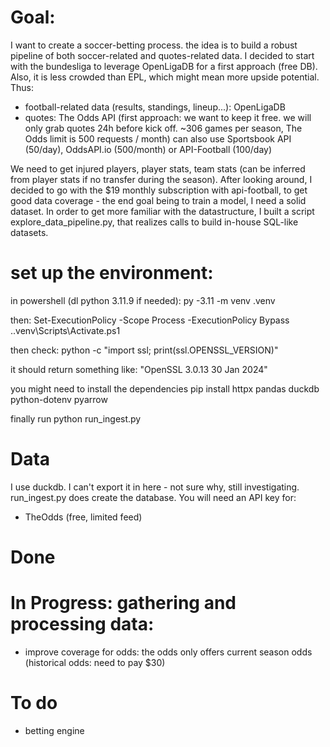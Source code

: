 # Goal: 
I want to create a soccer-betting process. the idea is to build a robust pipeline of both soccer-related and quotes-related data. I decided to start with the bundesliga to leverage OpenLigaDB for a first approach (free DB). Also, it is less crowded than EPL, which might mean more upside potential. 
Thus:
- football-related data (results, standings, lineup...): OpenLigaDB
- quotes: The Odds API (first approach: we want to keep it free. we will only grab quotes 24h before kick off. ~306 games per season, The Odds limit is 500 requests / month)
    can also use Sportsbook API (50/day), OddsAPI.io (500/month) or API-Football (100/day)

We need to get injured players, player stats, team stats (can be inferred from player stats if no transfer during the season). After looking around, I decided to go with the $19 monthly subscription with api-football, to get good data coverage - the end goal being to train a model, I need a solid dataset.
In order to get more familiar with the datastructure, I built a script explore_data_pipeline.py, that realizes calls to build in-house SQL-like datasets.

# set up the environment:

in powershell (dl python 3.11.9 if needed):
    py -3.11 -m venv .venv

then:
    Set-ExecutionPolicy -Scope Process -ExecutionPolicy Bypass
    .\.venv\Scripts\Activate.ps1

then check:
    python -c "import ssl; print(ssl.OPENSSL_VERSION)"

it should return something like: "OpenSSL 3.0.13 30 Jan 2024"


you might need to install the dependencies
    pip install httpx pandas duckdb python-dotenv pyarrow

finally run 
    python run_ingest.py

# Data
I use duckdb. I can't export it in here - not sure why, still investigating. run_ingest.py does create the database.
You will need an API key for: 
- TheOdds (free, limited feed)


# Done

# In Progress: gathering and processing data: 
- improve coverage for odds: the odds only offers current season odds (historical odds: need to pay $30)

# To do 
- betting engine